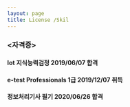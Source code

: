 ```yaml
---
layout: page
title: License /Skil
---
```




### <자격증>

#### Iot 지식능력검정 2019/06/07 합격
#### e-test Professionals 1급 2019/12/07 취득
#### 정보처리기사 필기 2020/06/26 합격





